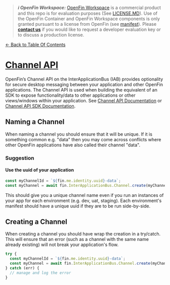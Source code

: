 > **_:information_source: OpenFin Workspace:_** [OpenFin Workspace](https://www.openfin.co/workspace/) is a commercial product and this repo is for evaluation purposes (See [LICENSE.MD](../LICENSE.MD)). Use of the OpenFin Container and OpenFin Workspace components is only granted pursuant to a license from OpenFin (see [manifest](../public/manifest.fin.json)). Please [**contact us**](https://www.openfin.co/workspace/poc/) if you would like to request a developer evaluation key or to discuss a production license.

[<- Back to Table Of Contents](../README.md)

# [Channel API](https://developers.openfin.co/of-docs/docs/channels)

OpenFin’s Channel API on the InterApplicationBus (IAB) provides optionality for secure desktop messaging between your application and other OpenFin applications. The Channel API is used when building the equivalent of an SDK to expose functionality/data to other applications or other views/windows within your application. See [Channel API Documentation](https://developers.openfin.co/of-docs/docs/channels) or [Channel API SDK Documentation](https://developer.openfin.co/docs/javascript/stable/InterApplicationBus.Channel.html).

## Naming a Channel

When naming a channel you should ensure that it will be unique. If it is something common e.g. "data" then you may come across conflicts where other OpenFin applications have also called their channel "data".

### Suggestion

#### Use the uuid of your application

```js
const myChannelId = `${fin.me.identity.uuid}-data`;
const myChannel = await fin.InterApplicationBus.Channel.create(myChannelId);
```

This should give you a unique channel name even if you run an instances of your app for each environment (e.g. dev, uat, staging). Each environment's manifest should have a unique uuid if they are to be run side-by-side.

## Creating a Channel

When creating a channel you should have wrap the creation in a try/catch. This will ensure that an error (such as a channel with the same name already existing) will not break your application's flow.

```js
try {
  const myChannelId = `${fin.me.identity.uuid}-data`;
  const myChannel = await fin.InterApplicationBus.Channel.create(myChannelId);
} catch (err) {
  // manage and log the error
}
```
